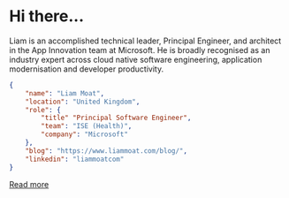 # Hi there...

Liam is an accomplished technical leader, Principal Engineer, and architect in the App Innovation team at Microsoft. He is broadly recognised as an industry expert across cloud native software engineering, application modernisation and developer productivity. 

``` json
{
    "name": "Liam Moat",
    "location": "United Kingdom",
    "role": {
        "title" "Principal Software Engineer",
        "team": "ISE (Health)",
        "company": "Microsoft"
    },
    "blog": "https://www.liammoat.com/blog/",
    "linkedin": "liammoatcom"
}
```

[Read more](https://www.liammoat.com/about/)

